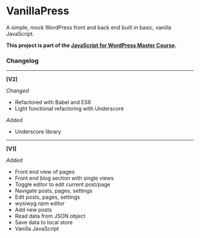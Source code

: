 # VanillaPress

A simple, mock WordPress front and back end built in basic, vanilla JavaScript.

__This project is part of the [JavaScript for WordPress Master Course](http://javascriptforwp.com).__





### Changelog

***

**[V2]**

*Changed*

- Refactored with Babel and ES6
- Light functional refactoring with Underscore

*Added*

- Underscore library

***

**[V1]**

*Added*

- Front end view of pages
- Front end blog section with single views
- Toggle editor to edit current post/page
- Navigate posts, pages, settings
- Edit posts, pages, settings
- wysiwyg npm editor
- Add new posts
- Read data from JSON object
- Save data to local store
- Vanilla JavaScript
